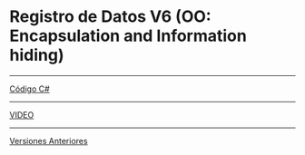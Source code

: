 # Registro de Datos V6 (OO: Encapsulation and Information hiding)
___

[Código C#](https://github.com/darlenesm/Registro-Datos-V6/blob/main/ProgramV6.cs)
___ 

[VIDEO](https://youtu.be/p969TgeI_M0)
___
[Versiones Anteriores](https://github.com/darlenesm?tab=repositories)
